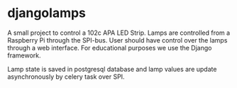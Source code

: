 # djangolamps

A small project to control a 102c APA LED Strip.
Lamps are controlled from a Raspberry Pi through the SPI-bus.
User should have control over the lamps through a web interface.
For educational purposes we use the Django framework.

Lamp state is saved in postgresql database and lamp values are update asynchronously by celery task over SPI.
